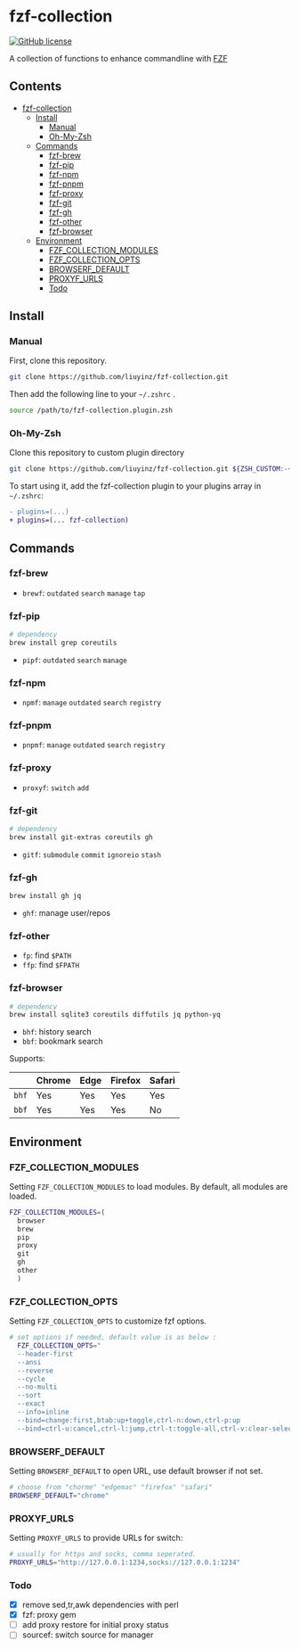 # fzf-collection

[![GitHub license](https://img.shields.io/github/license/liuyinz/fzf-collection)](https://github.com/liuyinz/fzf-collection/blob/master/LICENSE)

A collection of functions to enhance commandline with [FZF](https://github.com/junegunn/fzf)

<!-- markdown-toc start -->

## Contents

- [fzf-collection](#fzf-collection)
  - [Install](#install)
    - [Manual](#manual)
    - [Oh-My-Zsh](#oh-my-zsh)
  - [Commands](#commands)
    - [fzf-brew](#fzf-brew)
    - [fzf-pip](#fzf-pip)
    - [fzf-npm](#fzf-npm)
    - [fzf-pnpm](#fzf-pnpm)
    - [fzf-proxy](#fzf-proxy)
    - [fzf-git](#fzf-git)
    - [fzf-gh](#fzf-gh)
    - [fzf-other](#fzf-other)
    - [fzf-browser](#fzf-browser)
  - [Environment](#environment)
    - [FZF_COLLECTION_MODULES](#fzf_collection_modules)
    - [FZF_COLLECTION_OPTS](#fzf_collection_opts)
    - [BROWSERF_DEFAULT](#browserf_default)
    - [PROXYF_URLS](#proxyf_urls)
    - [Todo](#todo)

<!-- markdown-toc end -->

## Install

### Manual

First, clone this repository.

```sh
git clone https://github.com/liuyinz/fzf-collection.git
```

Then add the following line to your `~/.zshrc` .

```sh
source /path/to/fzf-collection.plugin.zsh
```

### Oh-My-Zsh

Clone this repository to custom plugin directory

```sh
git clone https://github.com/liuyinz/fzf-collection.git ${ZSH_CUSTOM:-~/.oh-my-zsh/custom}/plugins/fzf-collection
```

To start using it, add the fzf-collection plugin to your plugins array in `~/.zshrc`:

```diff
- plugins=(...)
+ plugins=(... fzf-collection)
```

## Commands

### fzf-brew

- `brewf`: `outdated` `search` `manage` `tap`

### fzf-pip

```sh
# dependency
brew install grep coreutils
```

- `pipf`: `outdated` `search` `manage`

### fzf-npm

- `npmf`: `manage` `outdated` `search` `registry`

### fzf-pnpm

- `pnpmf`: `manage` `outdated` `search` `registry`

### fzf-proxy

- `proxyf`: `switch` `add`

### fzf-git

```sh
# dependency
brew install git-extras coreutils gh
```

- `gitf`: `submodule` `commit` `ignoreio` `stash`

### fzf-gh

```sh
brew install gh jq
```

- `ghf`: manage user/repos

### fzf-other

- `fp`: find `$PATH`
- `ffp`: find `$FPATH`

### fzf-browser

```sh
# dependency
brew install sqlite3 coreutils diffutils jq python-yq
```

- `bhf`: history search
- `bbf`: bookmark search

Supports:

|       | Chrome | Edge | Firefox | Safari |
| ----- | ------ | ---- | ------- | ------ |
| `bhf` | Yes    | Yes  | Yes     | Yes    |
| `bbf` | Yes    | Yes  | Yes     | No     |

## Environment

### FZF_COLLECTION_MODULES

Setting `FZF_COLLECTION_MODULES` to load modules. By default, all modules are loaded.

```sh
FZF_COLLECTION_MODULES=(
  browser
  brew
  pip
  proxy
  git
  gh
  other
  )
```

### FZF_COLLECTION_OPTS

Setting `FZF_COLLECTION_OPTS` to customize fzf options.

```sh
# set options if needed, default value is as below :
  FZF_COLLECTION_OPTS="
  --header-first
  --ansi
  --reverse
  --cycle
  --no-multi
  --sort
  --exact
  --info=inline
  --bind=change:first,btab:up+toggle,ctrl-n:down,ctrl-p:up
  --bind=ctrl-u:cancel,ctrl-l:jump,ctrl-t:toggle-all,ctrl-v:clear-selection"
```

### BROWSERF_DEFAULT

Setting `BROWSERF_DEFAULT` to open URL, use default browser if not set.

```sh
# choose from "chorme" "edgemac" "firefox" "safari"
BROWSERF_DEFAULT="chrome"
```

### PROXYF_URLS

Setting `PROXYF_URLS` to provide URLs for switch:

```sh
# usually for https and socks, comma seperated.
PROXYF_URLS="http://127.0.0.1:1234,socks://127.0.0.1:1234"
```

### Todo

- [x] remove sed,tr,awk dependencies with perl
- [x] fzf: proxy gem
- [ ] add proxy restore for initial proxy status
- [ ] sourcef: switch source for manager
